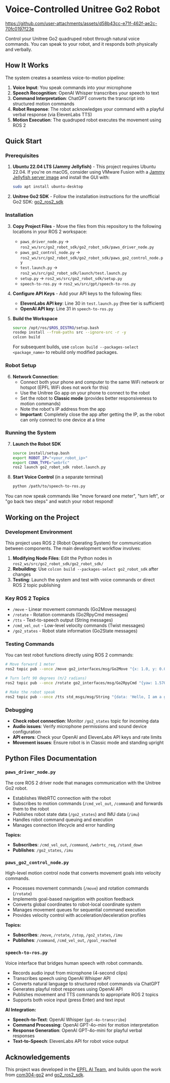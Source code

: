 # Voice-Controlled Unitree Go2 Robot

https://github.com/user-attachments/assets/d58b43cc-e71f-462f-ae2c-70fc0197f23e

Control your Unitree Go2 quadruped robot through natural voice commands. You can speak to your robot, and it responds both physically and verbally.

## How It Works

The system creates a seamless voice-to-motion pipeline:

1. **Voice Input**: You speak commands into your microphone
2. **Speech Recognition**: OpenAI Whisper transcribes your speech to text
3. **Command Interpretation**: ChatGPT converts the transcript into structured motion commands
4. **Robot Response**: The robot acknowledges your command with a playful verbal response (via ElevenLabs TTS)
5. **Motion Execution**: The quadruped robot executes the movement using ROS 2

## Quick Start

### Prerequisites
1. **Ubuntu 22.04 LTS (Jammy Jellyfish)** - This project requires Ubuntu 22.04. If you're on macOS, consider using VMware Fusion with a [Jammy Jellyfish server image](https://cdimage.ubuntu.com/releases/jammy/release/) and install the GUI with:
   ```bash
   sudo apt install ubuntu-desktop
   ```

2. **Unitree Go2 SDK** - Follow the installation instructions for the unofficial Go2 SDK: [go2_ros2_sdk](https://github.com/abizovnuralem/go2_ros2_sdk)

### Installation

3. **Copy Project Files** - Move the files from this repository to the following locations in your ROS 2 workspace:

   - `paws_driver_node.py` → `ros2_ws/src/go2_robot_sdk/go2_robot_sdk/paws_driver_node.py`
   - `paws_go2_control_node.py` → `ros2_ws/src/go2_robot_sdk/go2_robot_sdk/paws_go2_control_node.py`
   - `test.launch.py` → `ros2_ws/src/go2_robot_sdk/launch/test.launch.py`
   - `setup.py` → `ros2_ws/src/go2_robot_sdk/setup.py`
   - `speech-to-ros.py` → `ros2_ws/src/gpt/speech-to-ros.py`

4. **Configure API Keys** - Add your API keys to the following files:
   - **ElevenLabs API key**: Line 30 in `test.launch.py` (free tier is sufficient)
   - **OpenAI API key**: Line 31 in `speech-to-ros.py`

5. **Build the Workspace**
   ```bash
   source /opt/ros/$ROS_DISTRO/setup.bash
   rosdep install --from-paths src --ignore-src -r -y
   colcon build
   ```
   
   For subsequent builds, use `colcon build --packages-select <package_name>` to rebuild only modified packages.

### Robot Setup

6. **Network Connection**:
   - Connect both your phone and computer to the same WiFi network or hotspot (EPFL WiFi does not work for this)
   - Use the Unitree Go app on your phone to connect to the robot
   - Set the robot to **Classic mode** (provides better responsiveness to motion commands)
   - Note the robot's IP address from the app
   - **Important**: Completely close the app after getting the IP, as the robot can only connect to one device at a time

### Running the System

7. **Launch the Robot SDK**
   ```bash
   source install/setup.bash
   export ROBOT_IP="<your_robot_ip>"
   export CONN_TYPE="webrtc"
   ros2 launch go2_robot_sdk robot.launch.py
   ```

8. **Start Voice Control** (in a separate terminal)
   ```bash
   python /path/to/speech-to-ros.py
   ```

You can now speak commands like "move forward one meter", "turn left", or "go back two steps" and watch your robot respond!

## Working on the Project

### Development Environment

This project uses ROS 2 (Robot Operating System) for communication between components. The main development workflow involves:

1. **Modifying Node Files**: Edit the Python nodes in `ros2_ws/src/go2_robot_sdk/go2_robot_sdk/`
2. **Rebuilding**: Use `colcon build --packages-select go2_robot_sdk` after changes
3. **Testing**: Launch the system and test with voice commands or direct ROS 2 topic publishing

### Key ROS 2 Topics

- `/move` - Linear movement commands (Go2Move messages)
- `/rotate` - Rotation commands (Go2RpyCmd messages)
- `/tts` - Text-to-speech output (String messages)
- `/cmd_vel_out` - Low-level velocity commands (Twist messages)
- `/go2_states` - Robot state information (Go2State messages)

### Testing Commands

You can test robot functions directly using ROS 2 commands:

```bash
# Move forward 1 meter
ros2 topic pub --once /move go2_interfaces/msg/Go2Move "{x: 1.0, y: 0.0}"

# Turn left 90 degrees (π/2 radians)
ros2 topic pub --once /rotate go2_interfaces/msg/Go2RpyCmd "{yaw: 1.5708}"

# Make the robot speak
ros2 topic pub --once /tts std_msgs/msg/String "{data: 'Hello, I am a good dog!'}"
```

### Debugging

- **Check robot connection**: Monitor `/go2_states` topic for incoming data
- **Audio issues**: Verify microphone permissions and sound device configuration
- **API errors**: Check your OpenAI and ElevenLabs API keys and rate limits
- **Movement issues**: Ensure robot is in Classic mode and standing upright

## Python Files Documentation

### `paws_driver_node.py`
The core ROS 2 driver node that manages communication with the Unitree Go2 robot.

- Establishes WebRTC connection with the robot
- Subscribes to motion commands (`/cmd_vel_out`, `/command`) and forwards them to the robot
- Publishes robot state data (`/go2_states`) and IMU data (`/imu`)
- Handles robot command queuing and execution
- Manages connection lifecycle and error handling

**Topics:**
- **Subscribes**: `/cmd_vel_out`, `/command`, `/webrtc_req`, `/stand_down`
- **Publishes**: `/go2_states`, `/imu`

### `paws_go2_control_node.py`
High-level motion control node that converts movement goals into velocity commands.

- Processes movement commands (`/move`) and rotation commands (`/rotate`)
- Implements goal-based navigation with position feedback
- Converts global coordinates to robot-local coordinate system
- Manages movement queues for sequential command execution
- Provides velocity control with acceleration/deceleration profiles

**Topics:**
- **Subscribes**: `/move`, `/rotate`, `/stop`, `/go2_states`, `/imu`
- **Publishes**: `/command`, `/cmd_vel_out`, `/goal_reached`

### `speech-to-ros.py`
Voice interface that bridges human speech with robot commands.

- Records audio input from microphone (4-second clips)
- Transcribes speech using OpenAI Whisper API
- Converts natural language to structured robot commands via ChatGPT
- Generates playful robot responses using OpenAI API
- Publishes movement and TTS commands to appropriate ROS 2 topics
- Supports both voice input (press Enter) and text input

**AI Integration:**
- **Speech-to-Text**: OpenAI Whisper (`gpt-4o-transcribe`)
- **Command Processing**: OpenAI GPT-4o-mini for motion interpretation
- **Response Generation**: OpenAI GPT-4o-mini for playful verbal responses
- **Text-to-Speech**: ElevenLabs API for robot voice output

## Acknowledgements

This project was developed in the [EPFL AI Team](https://epflaiteam.ch/), and builds upon the work from [com304-go2](https://github.com/dyvrl/com304-go2) and [go2_ros2_sdk](https://github.com/abizovnuralem/go2_ros2_sdk).
